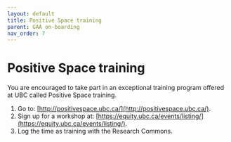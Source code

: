 ```yaml
---
layout: default
title: Positive Space training
parent: GAA on-boarding
nav_order: 7
---
```

# Positive Space training

You are encouraged to take part in an exceptional training program offered at UBC called Positive Space training.

1. Go to: [http://positivespace.ubc.ca/](http://positivespace.ubc.ca/).
1. Sign up for a workshop at: [https://equity.ubc.ca/events/listing/](https://equity.ubc.ca/events/listing/).
1. Log the time as training with the Research Commons.
 
